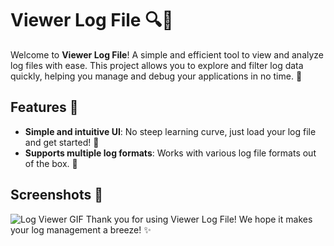 # Viewer Log File 🔍📄

Welcome to **Viewer Log File**! A simple and efficient tool to view and analyze log files with ease. This project allows you to explore and filter log data quickly, helping you manage and debug your applications in no time. 🚀

## Features 🌟

- **Simple and intuitive UI**: No steep learning curve, just load your log file and get started! 📂
- **Supports multiple log formats**: Works with various log file formats out of the box. 📝

## Screenshots 📸
![Log Viewer GIF](ViewerLogFile-Brave.gif)
Thank you for using Viewer Log File! We hope it makes your log management a breeze! ✨

